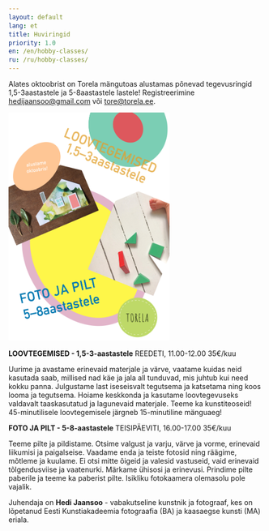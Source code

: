 ```yaml
---
layout: default
lang: et
title: Huviringid
priority: 1.0
en: /en/hobby-classes/
ru: /ru/hobby-classes/
---
```

Alates oktoobrist on Torela mängutoas alustamas põnevad tegevusringid 1,5-3aastastele ja 5-8aastastele lastele! 
Registreerimine hedijaansoo@gmail.com või tore@torela.ee.

  <img alt="image1" src="image1.jpeg" height="450">

**LOOVTEGEMISED - 1,5-3-aastastele**
REEDETI, 11.00-12.00
35€/kuu

Uurime ja avastame erinevaid materjale ja värve, vaatame kuidas neid kasutada saab, millised nad käe ja jala all tunduvad, mis juhtub kui need kokku panna. Julgustame last iseseisvalt tegutsema ja katsetama ning koos looma ja tegutsema. Hoiame keskkonda ja kasutame loovtegevuseks valdavalt taaskasutatud ja lagunevaid materjale. Teeme ka kunstiteoseid! 45-minutilisele loovtegemisele järgneb 15-minutiline mänguaeg! 

**FOTO JA PILT - 5-8-aastastele**
TEISIPÄEVITI, 16.00-17.00
35€/kuu

Teeme pilte ja pildistame. Otsime valgust ja varju, värve ja vorme, erinevaid liikumisi ja paigalseise. Vaadame enda ja teiste fotosid ning räägime, mõtleme ja kuulame. Ei otsi mitte õigeid ja valesid vastuseid, vaid erinevaid tõlgendusviise ja vaatenurki. Märkame ühisosi ja erinevusi. Prindime pilte paberile ja teeme ka paberist pilte. Isikliku fotokaamera olemasolu pole vajalik.


Juhendaja on **Hedi Jaansoo** - vabakutseline kunstnik ja fotograaf, kes on lõpetanud Eesti Kunstiakadeemia fotograafia (BA) ja kaasaegse kunsti (MA) eriala. 
